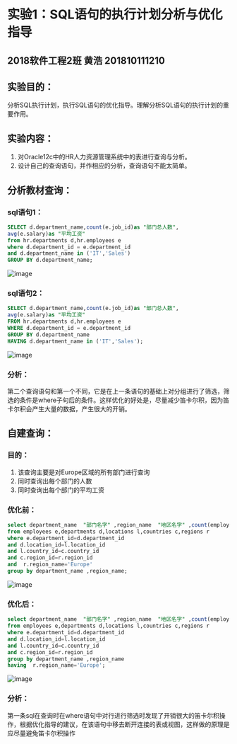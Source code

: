 # 实验1：SQL语句的执行计划分析与优化指导
## 2018软件工程2班  黄浩 201810111210
## 实验目的：
分析SQL执行计划，执行SQL语句的优化指导。理解分析SQL语句的执行计划的重要作用。
## 实验内容：
1. 对Oracle12c中的HR人力资源管理系统中的表进行查询与分析。
2. 设计自己的查询语句，并作相应的分析，查询语句不能太简单。
## 分析教材查询：

### sql语句1：
```sql
SELECT d.department_name,count(e.job_id)as "部门总人数",
avg(e.salary)as "平均工资"
from hr.departments d,hr.employees e
where d.department_id = e.department_id
and d.department_name in ('IT','Sales')
GROUP BY d.department_name;
```
![image](https://github.com/huang-7605/oracle/blob/master/test1/pict1.jpg?raw=true)

### sql语句2：
```sql
SELECT d.department_name,count(e.job_id)as "部门总人数",
avg(e.salary)as "平均工资"
FROM hr.departments d,hr.employees e
WHERE d.department_id = e.department_id
GROUP BY d.department_name
HAVING d.department_name in ('IT','Sales');
```
![image](https://github.com/huang-7605/oracle/blob/master/test1/pict2.jpg?raw=true)
### 分析：
第二个查询语句和第一个不同，它是在上一条语句的基础上对分组进行了筛选，筛选的条件是where子句后的条件。这样优化的好处是，尽量减少笛卡尔积，因为笛卡尔积会产生大量的数据，产生很大的开销。

## 自建查询：
### 目的：
1. 该查询主要是对Europe区域的所有部门进行查询
2. 同时查询出每个部门的人数
3. 同时查询出每个部门的平均工资

### 优化前：
```sql
select department_name  "部门名字" ,region_name  "地区名字" ,count(employee_id) "部门人数",avg(salary) "部门平均工资"
from employees e,departments d,locations l,countries c,regions r
where e.department_id=d.department_id 
and d.location_id=l.location_id 
and l.country_id=c.country_id 
and c.region_id=r.region_id 
and  r.region_name='Europe'
group by department_name ,region_name;
```
![image](https://github.com/huang-7605/oracle/blob/master/test1/pict3.jpg?raw=true)

### 优化后：
```sql
select department_name  "部门名字" ,region_name  "地区名字" ,count(employee_id) "部门人数",avg(salary) "部门平均工资"
from employees e,departments d,locations l,countries c,regions r
where e.department_id=d.department_id 
and d.location_id=l.location_id 
and l.country_id=c.country_id 
and c.region_id=r.region_id 
group by department_name ,region_name
having  r.region_name='Europe';
```
![image](https://github.com/huang-7605/oracle/blob/master/test1/pict4.jpg?raw=true)
### 分析：
第一条sql在查询时在where语句中对行进行筛选时发现了开销很大的笛卡尔积操作，根据优化指导的建议，在该语句中移去断开连接的表或视图，这样做的原理是应尽量避免笛卡尔积操作


